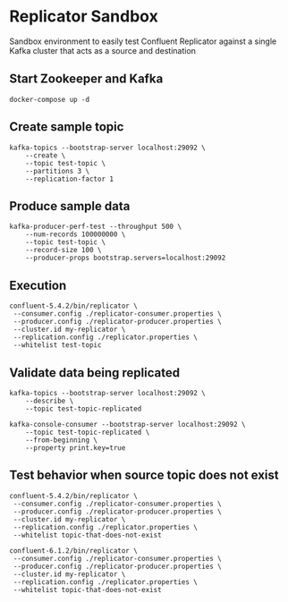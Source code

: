 # Replicator Sandbox

Sandbox environment to easily test Confluent Replicator against a single Kafka cluster that acts as a source and destination


## Start Zookeeper and Kafka

```
docker-compose up -d
```


## Create sample topic

```
kafka-topics --bootstrap-server localhost:29092 \
    --create \
    --topic test-topic \
    --partitions 3 \
    --replication-factor 1
```


## Produce sample data

```
kafka-producer-perf-test --throughput 500 \
    --num-records 100000000 \
    --topic test-topic \
    --record-size 100 \
    --producer-props bootstrap.servers=localhost:29092
```


## Execution

```
confluent-5.4.2/bin/replicator \
 --consumer.config ./replicator-consumer.properties \
 --producer.config ./replicator-producer.properties \
 --cluster.id my-replicator \
 --replication.config ./replicator.properties \
 --whitelist test-topic
```


## Validate data being replicated

```
kafka-topics --bootstrap-server localhost:29092 \
    --describe \
    --topic test-topic-replicated
```

```
kafka-console-consumer --bootstrap-server localhost:29092 \
    --topic test-topic-replicated \
    --from-beginning \
    --property print.key=true
```


## Test behavior when source topic does not exist

```
confluent-5.4.2/bin/replicator \
 --consumer.config ./replicator-consumer.properties \
 --producer.config ./replicator-producer.properties \
 --cluster.id my-replicator \
 --replication.config ./replicator.properties \
 --whitelist topic-that-does-not-exist
```

```
confluent-6.1.2/bin/replicator \
 --consumer.config ./replicator-consumer.properties \
 --producer.config ./replicator-producer.properties \
 --cluster.id my-replicator \
 --replication.config ./replicator.properties \
 --whitelist topic-that-does-not-exist
```
